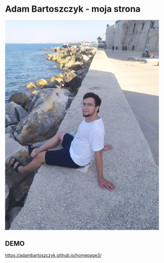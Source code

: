 # Adam Bartoszczyk - moja strona
![Adam](images/profilePhoto.jpg)
## DEMO
https://adambartoszczyk.github.io/homepage3/
